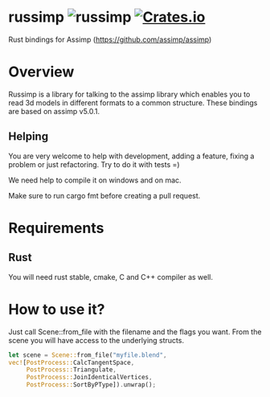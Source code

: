 # russimp ![russimp](https://github.com/jkvargas/russimp/workflows/russimp/badge.svg?branch=master) [![Crates.io](https://img.shields.io/crates/v/russimp.svg)](https://crates.io/crates/russimp)

Rust bindings for Assimp (https://github.com/assimp/assimp)

# Overview

Russimp is a library for talking to the assimp library which enables you to read 3d models in different formats to a common structure.
These bindings are based on assimp v5.0.1.

## Helping

You are very welcome to help with development, adding a feature, fixing a problem or just refactoring.
Try to do it with tests =)

We need help to compile it on windows and on mac.

Make sure to run cargo fmt before creating a pull request.

# Requirements

## Rust

You will need rust stable, cmake, C and C++ compiler as well.

# How to use it?

Just call Scene::from_file with the filename and the flags you want. From the scene you will have access to the underlying structs.

```rust
let scene = Scene::from_file("myfile.blend",
vec![PostProcess::CalcTangentSpace,
     PostProcess::Triangulate,
     PostProcess::JoinIdenticalVertices,
     PostProcess::SortByPType]).unwrap();
```
